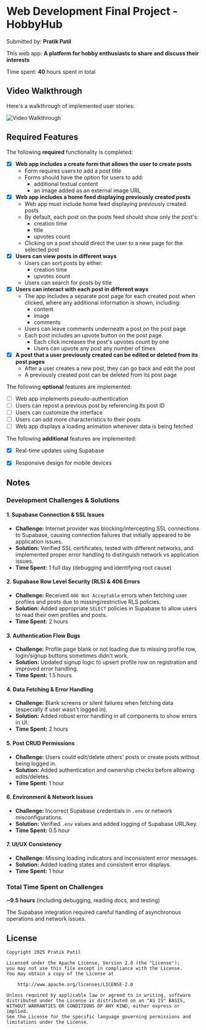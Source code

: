 # Web Development Final Project - HobbyHub 

Submitted by: **Pratik Patil** 

This web app: **A platform for hobby enthusiasts to share and discuss their interests** 

Time spent: **40** hours spent in total 

## Video Walkthrough 

Here's a walkthrough of implemented user stories: 

<img src='https://imgur.com/a/5OIb4vP.gif' title='Video Walkthrough' width='' alt='Video Walkthrough' /> 

## Required Features 

The following **required** functionality is completed: 

- [x] **Web app includes a create form that allows the user to create posts** 
  - Form requires users to add a post title 
  - Forms should have the *option* for users to add: 
    - additional textual content 
    - an image added as an external image URL 
- [x] **Web app includes a home feed displaying previously created posts** 
  - Web app must include home feed displaying previously created posts 
  - By default, each post on the posts feed should show only the post's: 
    - creation time 
    - title 
    - upvotes count 
  - Clicking on a post should direct the user to a new page for the selected post 
- [x] **Users can view posts in different ways** 
  - Users can sort posts by either: 
    - creation time 
    - upvotes count 
  - Users can search for posts by title 
- [x] **Users can interact with each post in different ways** 
  - The app includes a separate post page for each created post when clicked, where any additional information is shown, including: 
    - content 
    - image 
    - comments 
  - Users can leave comments underneath a post on the post page 
  - Each post includes an upvote button on the post page. 
    - Each click increases the post's upvotes count by one 
    - Users can upvote any post any number of times 
- [x] **A post that a user previously created can be edited or deleted from its post pages** 
  - After a user creates a new post, they can go back and edit the post 
  - A previously created post can be deleted from its post page 

The following **optional** features are implemented: 

- [ ] Web app implements pseudo-authentication 
- [ ] Users can repost a previous post by referencing its post ID 
- [ ] Users can customize the interface 
- [ ] Users can add more characteristics to their posts 
- [ ] Web app displays a loading animation whenever data is being fetched 

The following **additional** features are implemented: 

* [x] Real-time updates using Supabase 
* [x] Responsive design for mobile devices 



## Notes 

### Development Challenges & Solutions

#### 1. Supabase Connection & SSL Issues
- **Challenge:** Internet provider was blocking/intercepting SSL connections to Supabase, causing connection failures that initially appeared to be application issues.
- **Solution:** Verified SSL certificates, tested with different networks, and implemented proper error handling to distinguish network vs application issues.
- **Time Spent:** 1 full day (debugging and identifying root cause)

#### 2. Supabase Row Level Security (RLS) & 406 Errors
- **Challenge:** Received `406 Not Acceptable` errors when fetching user profiles and posts due to missing/restrictive RLS policies.
- **Solution:** Added appropriate `SELECT` policies in Supabase to allow users to read their own profiles and posts.
- **Time Spent:** 2 hours

#### 3. Authentication Flow Bugs
- **Challenge:** Profile page blank or not loading due to missing profile row, login/signup buttons sometimes didn't work.
- **Solution:** Updated signup logic to upsert profile row on registration and improved error handling.
- **Time Spent:** 1.5 hours

#### 4. Data Fetching & Error Handling
- **Challenge:** Blank screens or silent failures when fetching data (especially if user wasn't logged in).
- **Solution:** Added robust error handling in all components to show errors in UI.
- **Time Spent:** 2 hours

#### 5. Post CRUD Permissions
- **Challenge:** Users could edit/delete others' posts or create posts without being logged in.
- **Solution:** Added authentication and ownership checks before allowing edits/deletes.
- **Time Spent:** 1 hour

#### 6. Environment & Network Issues
- **Challenge:** Incorrect Supabase credentials in `.env` or network misconfigurations.
- **Solution:** Verified `.env` values and added logging of Supabase URL/key.
- **Time Spent:** 0.5 hour

#### 7. UI/UX Consistency
- **Challenge:** Missing loading indicators and inconsistent error messages.
- **Solution:** Added loading states and consistent error displays.
- **Time Spent:** 1 hour

### Total Time Spent on Challenges
**~9.5 hours** (including debugging, reading docs, and testing)

The Supabase integration required careful handling of asynchronous operations and network issues.

## License 

    Copyright 2025 Pratik Patil

    Licensed under the Apache License, Version 2.0 (the "License");
    you may not use this file except in compliance with the License.
    You may obtain a copy of the License at

        http://www.apache.org/licenses/LICENSE-2.0

    Unless required by applicable law or agreed to in writing, software
    distributed under the License is distributed on an "AS IS" BASIS,
    WITHOUT WARRANTIES OR CONDITIONS OF ANY KIND, either express or implied.
    See the License for the specific language governing permissions and
    limitations under the License.

